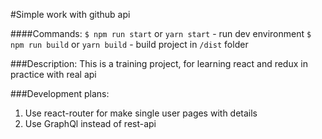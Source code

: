 #Simple work with github api

####Commands:
`$ npm run start` or `yarn start` - run dev environment
`$ npm run build` or `yarn build` - build project in `/dist` folder

###Description:
This is a training project, for learning react and redux in practice with real api

###Development plans:

1. Use react-router for make single user pages with details
2. Use GraphQl instead of rest-api
